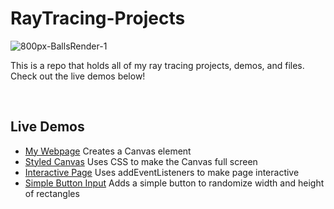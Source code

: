 # RayTracing-Projects

![800px-BallsRender-1](https://user-images.githubusercontent.com/3434843/194641709-6a8db346-a841-426d-8c5f-f2c3245436f1.png)


This is a repo that holds all of my ray tracing projects, demos, and files.  Check out the live demos below!

<br>

<h2> Live Demos </h2>

* [My Webpage](https://erichlof.github.io/RayTracing-Projects/myWebpage.html) Creates a Canvas element
* [Styled Canvas](https://erichlof.github.io/RayTracing-Projects/styledCanvas.html) Uses CSS to make the Canvas full screen
* [Interactive Page](https://erichlof.github.io/RayTracing-Projects/interactivePage.html) Uses addEventListeners to make page interactive
* [Simple Button Input](https://erichlof.github.io/RayTracing-Projects/simpleButton.html) Adds a simple button to randomize width and height of rectangles
